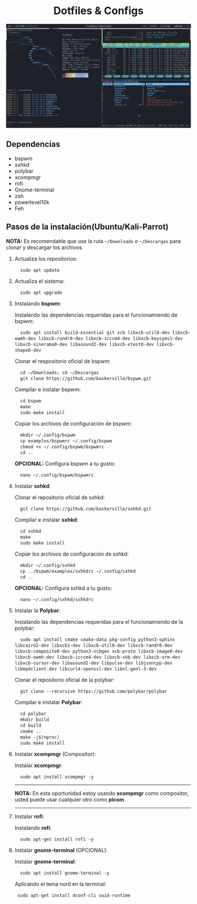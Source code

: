 <h1 align="center">Dotfiles & Configs</h1>	

![Dotfiles](git-dot1.png)

## Dependencias
* bspwm
* sxhkd
* polybar
* xcompmgr
* rofi
* Gnome-terminal
* zsh
* powerlevel10k
* Feh

## Pasos de la instalación(Ubuntu/Kali-Parrot)
__NOTA:__ Es recomendable que use la ruta ``~/Downloads`` o ``~/Descargas`` para clonar y descargar los archivos 
1. Actualiza los repositorios:

		 sudo apt update
2. Actualiza el sistema:

		 sudo apt upgrade
3. Instalando __bspwm__:

	Instalando las dependencias requeridas para el funcionamiendo de bspwm:

		 sudo apt install build-essential git xcb libxcb-util0-dev libxcb-ewmh-dev libxcb-randr0-dev libxcb-icccm4-dev libxcb-keysyms1-dev libxcb-xinerama0-dev libasound2-dev libxcb-xtest0-dev libxcb-shape0-dev
	Clonar el respositorio oficial de bspwm:

		 cd ~/Downloads; cd ~/Descargas
		 git clone https://github.com/baskerville/bspwm.git
	Compilar e instalar bspwm:
			 
		 cd bspwm
		 make
		 sudo make install
	Copiar los archivos de configuración de bspwm:

		 mkdir ~/.config/bspwm
		 cp examples/bspwmrc ~/.config/bspwm
		 chmod +x ~/.config/bspwm/bspwmrc
		 cd ..
	__OPCIONAL:__ Configura bspwm a tu gusto:

		 nano ~/.config/bspwm/bspwmrc

4. Instalar __sxhkd__:
	
	Clonar el repositorio oficial de sxhkd:

		 git clone https://github.com/baskerville/sxhkd.git
	Compilar e instalar __sxhkd__:
			 
		 cd sxhkd
		 make
		 sudo make install
	Copiar los archivos de configuración de sxhkd:
			
		 mkdir ~/.config/sxhkd
		 cp ../bspwm/examples/sxhkdrc ~/.config/sxhkd
		 cd ..
	__OPCIONAL:__ Configura sxhkd a tu gusto:

		 nano ~/.config/sxhkd/sxhkdrc
	
5. Instalar la __Polybar__:
	
	Instalando las dependencias requeridas para el funcionamiendo de la polybar:

		 sudo apt install cmake cmake-data pkg-config python3-sphinx libcairo2-dev libxcb1-dev libxcb-util0-dev libxcb-randr0-dev libxcb-composite0-dev python3-xcbgen xcb-proto libxcb-image0-dev libxcb-ewmh-dev libxcb-icccm4-dev libxcb-xkb-dev libxcb-xrm-dev libxcb-cursor-dev libasound2-dev libpulse-dev libjsoncpp-dev libmpdclient-dev libcurl4-openssl-dev libnl-genl-3-dev
	Clonar el repositorio oficial de la polybar:
	
		 git clone --recursive https://github.com/polybar/polybar
	Compilar e instalar __Polybar__:

		 cd polybar
		 mkdir build
		 cd build
		 cmake ..
		 make -j$(nproc)
		 sudo make install
6. Instalar __xcompmgr__ (Compositor):
	
	Instalar __xcompmgr__:

		 sudo apt install xcompmgr -y

	---  
	 __NOTA:__ En esta oportunidad estoy usando __xcompmgr__ como compositor, usted puede usar cualquier otro como __picom__

	---

7. Instalar __rofi__:

	Instalando __rofi__:
	
		 sudo apt-get install rofi -y

8. Instalar __gnome-terminal__ (OPCIONAL): 
	
	Instalar __gnome-terminal__:

		 sudo apt install gnome-terminal -y

	Aplicando el tema nord en la terminal:
		
    	sudo apt-get install dconf-cli uuid-runtime
		
		 
